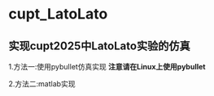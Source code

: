 # cupt_LatoLato
## 实现cupt2025中LatoLato实验的仿真
1.方法一:使用pybullet仿真实现 **注意请在Linux上使用pybullet**

2.方法二:matlab实现
